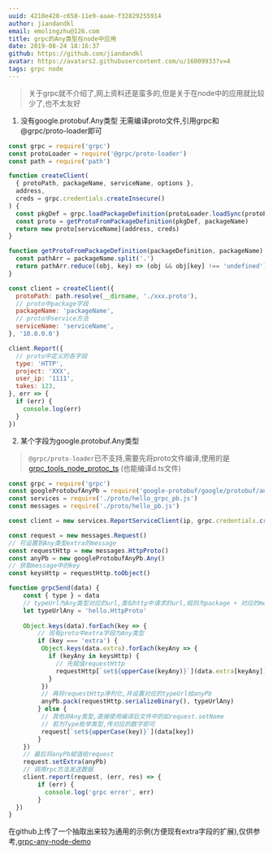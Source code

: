 ```yaml
---
uuid: 4218e420-c658-11e9-aaae-f32829255914
author: jiandandkl
email: emolingzhu@126.com
title: grpc的Any类型在node中应用
date: 2019-08-24 18:16:37
github: https://github.com/jiandandkl
avatar: https://avatars2.githubusercontent.com/u/16009933?v=4
tags: grpc node
---
```


 > 关于grpc就不介绍了,网上资料还是蛮多的,但是关于在node中的应用就比较少了,也不太友好

1. 没有google.protobuf.Any类型
 无需编译proto文件,引用grpc和@grpc/proto-loader即可
 
```javascript
const grpc = require('grpc')
const protoLoader = require('@grpc/proto-loader')
const path = require('path')

function createClient(
  { protoPath, packageName, serviceName, options },
  address,
  creds = grpc.credentials.createInsecure()
) {
  const pkgDef = grpc.loadPackageDefinition(protoLoader.loadSync(protoPath, options))
  const proto = getProtoFromPackageDefinition(pkgDef, packageName)
  return new proto[serviceName](address, creds)
}

function getProtoFromPackageDefinition(packageDefinition, packageName) {
  const pathArr = packageName.split('.')
  return pathArr.reduce((obj, key) => (obj && obj[key] !== 'undefined') ? obj[key] : undefined, packageDefinition)
}

const client = createClient({
  protoPath: path.resolve(__dirname, './xxx.proto'),
  // proto中package字段
  packageName: 'packageName',
  // proto中service方法
  serviceName: 'serviceName',
}, '10.0.0.0')

client.Report({
  // proto中定义的各字段
  type: 'HTTP',
  project: 'XXX',
  user_ip: '1111',
  takes: 123,
}, err => {
  if (err) {
    console.log(err)
  }
})
```

2. 某个字段为google.protobuf.Any类型

> `@grpc/proto-loader`已不支持,需要先将proto文件编译,使用的是[grpc\_tools\_node\_protoc\_ts](https://www.npmjs.com/package/grpc_tools_node_protoc_ts) (也能编译d.ts文件)

```javascript
const grpc = require('grpc')
const googleProtobufAnyPb = require('google-protobuf/google/protobuf/any_pb.js')
const services = require('./proto/hello_grpc_pb.js')
const messages = require('./proto/hello_pb.js')

const client = new services.ReportServiceClient(ip, grpc.credentials.createInsecure())

const request = new messages.Request()
// 可设置到Any类型extra的message
const requestHttp = new messages.HttpProto()
const anyPb = new googleProtobufAnyPb.Any()
// 获取message中的key
const keysHttp = requestHttp.toObject()

function grpcSend(data) {
    const { type } = data
    // typeUrl为Any类型对应的url,类似http中请求的url,规则为package + 对应的message
    let typeUrlAny = 'hello.HttpProto'
      
    Object.keys(data).forEach(key => {
        // 现有proto中extra字段为Any类型
        if (key === 'extra') {
         Object.keys(data.extra).forEach(keyAny => {
           if (keyAny in keysHttp) {
             // 先赋值requestHttp
             requestHttp[`set${upperCase(keyAny)}`](data.extra[keyAny])
           }
         })
         // 再将requestHttp序列化,并设置对应的typeUrl给anyPb
         anyPb.pack(requestHttp.serializeBinary(), typeUrlAny)
        } else {
         // 其他非Any类型,直接使用编译后文件中的如request.setName
         // 若为Type枚举类型,传对应的数字即可
         request[`set${upperCase(key)}`](data[key])
        }
    })
    // 最后将anyPb赋值给request
    request.setExtra(anyPb)
    // 调用rpc方法发送数据
    client.report(request, (err, res) => {
        if (err) {
          console.log('grpc error', err)
        }
  })
}
```
在github上传了一个抽取出来较为通用的示例(方便现有extra字段的扩展),仅供参考,[grpc-any-node-demo](https://github.com/jiandandkl/grpc-any-node-demo)